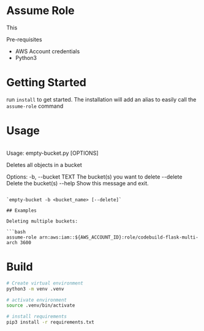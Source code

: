 # Assume Role

This

Pre-requisites

- AWS Account credentials
- Python3

# Getting Started

run `install` to get started. The installation will add an alias to easily call the `assume-role` command

# Usage

```

```

Usage: empty-bucket.py [OPTIONS]

Deletes all objects in a bucket

Options:
-b, --bucket TEXT The bucket(s) you want to delete
--delete Delete the bucket(s)
--help Show this message and exit.

````

`empty-bucket -b <bucket_name> [--delete]`

## Examples

Deleting multiple buckets:

```bash
assume-role arn:aws:iam::${AWS_ACCOUNT_ID}:role/codebuild-flask-multi-arch 3600
````

# Build

```bash
# Create virtual environment
python3 -m venv .venv

# activate environment
source .venv/bin/activate

# install requirements
pip3 install -r requirements.txt
```
